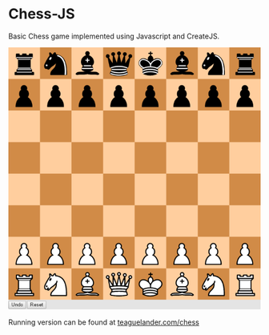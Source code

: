 # Chess-JS
Basic Chess game implemented using Javascript and CreateJS.

<img src="chessjs.png" width="540">

Running version can be found at [teaguelander.com/chess](http://teaguelander.com/chess)

